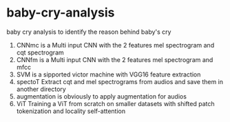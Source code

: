 # baby-cry-analysis
baby cry analysis to identify the reason behind baby's cry
1. CNNmc is a Multi input CNN with the 2 features mel spectrogram and cqt spectrogram
2. CNNfm is a Multi input CNN with the 2 features mel spectrogram and mfcc
3. SVM is a sipported victor machine with VGG16 feature extraction 
4. spectoT Extract cqt and mel spectrograms from audios and save them in another directory
5. augmentation is obviously to apply augmentation for audios 
7. ViT Training a ViT from scratch on smaller datasets with shifted patch tokenization and locality self-attention
